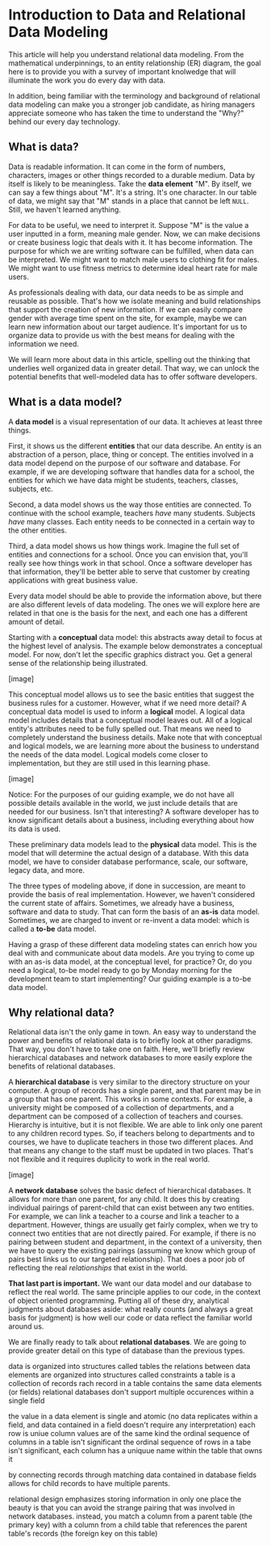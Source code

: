 # Introduction to Data and Relational Data Modeling

This article will help you understand relational data modeling. From the mathematical underpinnings, to an entity relationship (ER) diagram, the goal here is to provide you with a survey of important knolwedge that will illuminate the work you do every day with data.

In addition, being familiar with the terminology and background of relational data modeling can make you a stronger job candidate, as hiring managers appreciate someone who has taken the time to understand the "Why?" behind our every day technology.

## What is data?

Data is readable information. It can come in the form of numbers, characters, images or other things recorded to a durable medium. Data by itself is likely to be meaningless. Take the **data element** "M". By itself, we can say a few things about "M". It's a string. It's one character. In our table of data, we might say that "M" stands in a place that cannot be left ```NULL```. Still, we haven't learned anything.

For data to be useful, we need to interpret it. Suppose "M" is the value a user inputted in a form, meaning male gender. Now, we can make decisions or create business logic that deals with it. It has become information. The purpose for which we are writing software can be fulfilled, when data can be interpreted. We might want to match male users to clothing fit for males. We might want to use fitness metrics to determine ideal heart rate for male users.

As professionals dealing with data, our data needs to be as simple and reusable as possible. That's how we isolate meaning and build relationships that support the creation of new information. If we can easily compare gender with average time spent on the site, for example, maybe we can learn new information about our target audience. It's important for us to organize data to provide us with the best means for dealing with the information we need.

We will learn more about data in this article, spelling out the thinking that underlies well organized data in greater detail. That way, we can unlock the potential benefits that well-modeled data has to offer software developers.

## What is a data model?

A **data model** is a visual representation of our data. It achieves at least three things.

First, it shows us the different **entities** that our data describe. An entity is an abstraction of a person, place, thing or concept. The entities involved in a data model depend on the purpose of our software and database. For example, if we are developing software that handles data for a school, the entities for which we have data might be students, teachers, classes, subjects, etc.  

Second, a data model shows us the way those entities are connected. To continue with the school example, teachers *have* many students. Subjects *have* many classes. Each entity needs to be connected in a certain way to the other entities.  

Third, a data model shows us how things work. Imagine the full set of entities and connections for a school. Once you can envision that, you'll really see how things work in that school. Once a software developer has that information, they'll be better able to serve that customer by creating applications with great business value.

Every data model should be able to provide the information above, but there are also different levels of data modeling. The ones we will explore here are related in that one is the basis for the next, and each one has a different amount of detail.  

Starting with a **conceptual** data model: this abstracts away detail to focus at the highest level of analysis. The example below demonstrates a conceptual model. For now, don't let the specific graphics distract you. Get a general sense of the relationship being illustrated.

[image]

This conceptual model allows us to see the basic entities that suggest the business rules for a customer. However, what if we need more detail? A conceptual data model is used to inform a **logical** model. A logical data model includes details that a conceptual model leaves out. All of a logical entity's attributes need to be fully spelled out. That means we need to completely understand the business details. Make note that with conceptual and logical models, we are learning more about the business to understand the needs of the data model. Logical models come closer to implementation, but they are still used in this learning phase.

[image]

Notice: For the purposes of our guiding example, we do not have all possible details available in the world, we just include details that are needed for our business. Isn't that interesting? A software developer has to know significant details about a business, including everything about how its data is used.

These preliminary data models lead to the **physical** data model. This is the model that will determine the actual design of a database. With this data model, we have to consider database performance, scale, our software, legacy data, and more.

The three types of modeling above, if done in succession, are meant to provide the basis of real implementation. However, we haven't considered the current state of affairs. Sometimes, we already have a business, software and data to study. That can form the basis of an **as-is** data model. Sometimes, we are charged to invent or re-invent a data model: which is called a **to-be** data model.

Having a grasp of these different data modeling states can enrich how you deal with and communicate about data models. Are you trying to come up with an as-is data model, at the conceptual level, for practice? Or, do you need a logical, to-be model ready to go by Monday morning for the development team to start implementing? Our guiding example is a to-be data model.

## Why relational data?

Relational data isn't the only game in town. An easy way to understand the power and benefits of relational data is to briefly look at other paradigms. That way, you don't have to take one on faith. Here, we'll briefly review hierarchical databases and network databases to more easily explore the benefits of relational databases.

A **hierarchical database** is very similar to the directory structure on your computer. A group of records has a single parent, and that parent may be in a group that has one parent. This works in some contexts. For example, a university might be composed of a collection of departments, and a department can be composed of a collection of teachers and courses. Hierarchy is intuitive, but it is not flexible. We are able to link only one parent to any children record types. So, if teachers belong to departments and to courses, we have to duplicate teachers in those two different places. And that means any change to the staff must be updated in two places. That's not flexible and it requires duplicity to work in the real world.

[image]

A **network database** solves the basic defect of hierarchical databases. It allows for more than one parent, for any child. It does this by creating individual pairings of parent-child that can exist between any two entities. For example, we can link a teacher to a course and link a teacher to a department. However, things are usually get fairly complex, when we try to connect two entities that are not directly paired. For example, if there is no pairing between student and department, in the context of a university, then we have to query the existing pairings (assuming we know which group of pairs best links us to our targeted relationship). That does a poor job of reflecting the real *relationships* that exist in the world.

**That last part is important.** We want our data model and our database to reflect the real world. The same principle applies to our code, in the context of object oriented programming. Putting all of these dry, analytical judgments about databases aside: what really counts (and always a great basis for judgment) is how well our code or data reflect the familiar world around us.

We are finally ready to talk about **relational databases**. We are going to provide greater detail on this type of database than the previous types.


data is organized into structures called tables
the relations between data elements are organized into structures called constraints
a table is a collection of records
rach record in a table contains the same data elements (or fields)
relational databases don't support multiple occurences within a single field

the value in a data element is single and atomic (no data replicates within a field, and data contained in a field doesn't require any interpretation)
each row is uniue
column values are of the same kind
the ordinal sequence of columns in a table isn't significant
the ordinal sequence of rows in a tabe isn't significant,
each column has a uniquue name within the table that owns it

by connecting records through matching data contained in database fields allows for child records to have multiple parents.

relational design emphasizes storing information in only one place
the beauty is that you can avoid the strange pairing that was involved in network databases. instead, you match a column from a parent table (the primary key) with a column from a child table that references the parent table's records (the foreign key on this table) 
